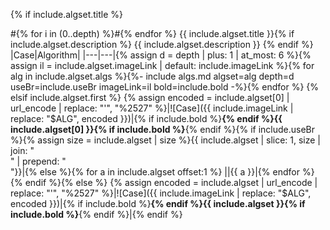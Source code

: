 {% if include.algset.title %}

#{% for i in (0..depth) %}#{% endfor %} {{ include.algset.title }}{% if include.algset.description %}
{{ include.algset.description }}
{% endif %}
|Case|Algorithm|
|---|---|{% assign d = depth | plus: 1 | at_most: 6 %}{% assign il = include.algset.imageLink | default: include.imageLink %}{% for alg in include.algset.algs %}{%- include algs.md algset=alg depth=d useBr=include.useBr imageLink=il bold=include.bold -%}{% endfor %}
{% elsif include.algset.first %}
{% assign encoded = include.algset[0] | url_encode | replace: "'", "%2527" %}|![Case]({{ include.imageLink | replace: "$ALG", encoded }})|{% if include.bold %}**{% endif %}{{ include.algset[0] }}{% if include.bold %}**{% endif %}{% if include.useBr %}{% assign size = include.algset | size %}{{ include.algset | slice: 1, size | join: "<br>" | prepend: "<br>"}}|{% else %}{% for a in include.algset offset:1 %}
||{{ a }}|{% endfor %}{% endif %}{% else %}
{% assign encoded = include.algset | url_encode | replace: "'", "%2527" %}|![Case]({{ include.imageLink | replace: "$ALG", encoded }})|{% if include.bold %}**{% endif %}{{ include.algset }}{% if include.bold %}**{% endif %}|{% endif %}